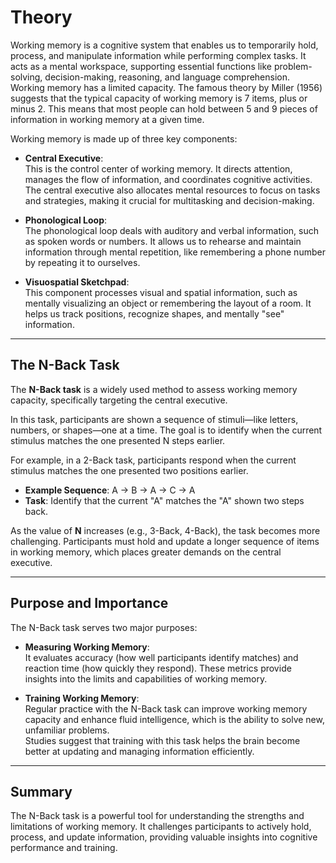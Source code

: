 # Theory

Working memory is a cognitive system that enables us to temporarily hold, process, and manipulate information while performing complex tasks. It acts as a mental workspace, supporting essential functions like problem-solving, decision-making, reasoning, and language comprehension. Working memory has a limited capacity. The famous theory by Miller (1956) suggests that the typical capacity of working memory is 7 items, plus or minus 2. This means that most people can hold between 5 and 9 pieces of information in working memory at a given time.



Working memory is made up of three key components:

- **Central Executive**:  
  This is the control center of working memory. It directs attention, manages the flow of information, and coordinates cognitive activities. The central executive also allocates mental resources to focus on tasks and strategies, making it crucial for multitasking and decision-making.

- **Phonological Loop**:  
  The phonological loop deals with auditory and verbal information, such as spoken words or numbers. It allows us to rehearse and maintain information through mental repetition, like remembering a phone number by repeating it to ourselves.

- **Visuospatial Sketchpad**:  
  This component processes visual and spatial information, such as mentally visualizing an object or remembering the layout of a room. It helps us track positions, recognize shapes, and mentally "see" information.

---

## The N-Back Task

The **N-Back task** is a widely used method to assess working memory capacity, specifically targeting the central executive.

In this task, participants are shown a sequence of stimuli—like letters, numbers, or shapes—one at a time. The goal is to identify when the current stimulus matches the one presented N steps earlier.

For example, in a 2-Back task, participants respond when the current stimulus matches the one presented two positions earlier.

- **Example Sequence**: A → B → A → C → A  
- **Task**: Identify that the current "A" matches the "A" shown two steps back.

As the value of **N** increases (e.g., 3-Back, 4-Back), the task becomes more challenging. Participants must hold and update a longer sequence of items in working memory, which places greater demands on the central executive.

---

## Purpose and Importance

The N-Back task serves two major purposes:

- **Measuring Working Memory**:  
  It evaluates accuracy (how well participants identify matches) and reaction time (how quickly they respond). These metrics provide insights into the limits and capabilities of working memory.

- **Training Working Memory**:  
  Regular practice with the N-Back task can improve working memory capacity and enhance fluid intelligence, which is the ability to solve new, unfamiliar problems.  
  Studies suggest that training with this task helps the brain become better at updating and managing information efficiently.

---

## Summary

The N-Back task is a powerful tool for understanding the strengths and limitations of working memory. It challenges participants to actively hold, process, and update information, providing valuable insights into cognitive performance and training.
